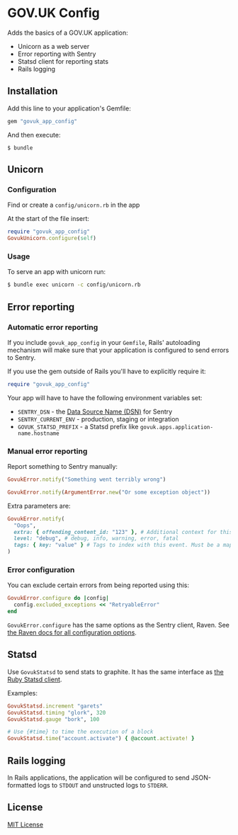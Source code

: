 # GOV.UK Config

Adds the basics of a GOV.UK application:

- Unicorn as a web server
- Error reporting with Sentry
- Statsd client for reporting stats
- Rails logging

## Installation

Add this line to your application's Gemfile:

```ruby
gem "govuk_app_config"
```

And then execute:

    $ bundle


## Unicorn

### Configuration

Find or create a `config/unicorn.rb` in the app

At the start of the file insert:

```rb
require "govuk_app_config"
GovukUnicorn.configure(self)
```

### Usage

To serve an app with unicorn run:

```sh
$ bundle exec unicorn -c config/unicorn.rb
```

## Error reporting

### Automatic error reporting

If you include `govuk_app_config` in your `Gemfile`, Rails' autoloading mechanism will make sure that your application is configured to send errors to Sentry.

If you use the gem outside of Rails you'll have to explicitly require it:

```rb
require "govuk_app_config"
```

Your app will have to have the following environment variables set:

- `SENTRY_DSN` - the [Data Source Name (DSN)][dsn] for Sentry
- `SENTRY_CURRENT_ENV` - production, staging or integration
- `GOVUK_STATSD_PREFIX` - a Statsd prefix like `govuk.apps.application-name.hostname`

[dsn]: https://docs.sentry.io/quickstart/#about-the-dsn

### Manual error reporting

Report something to Sentry manually:

```rb
GovukError.notify("Something went terribly wrong")
```

```rb
GovukError.notify(ArgumentError.new("Or some exception object"))
```

Extra parameters are:

```rb
GovukError.notify(
  "Oops",
  extra: { offending_content_id: "123" }, # Additional context for this event. Must be a hash. Children can be any native JSON type.
  level: "debug", # debug, info, warning, error, fatal
  tags: { key: "value" } # Tags to index with this event. Must be a mapping of strings.
)
```

### Error configuration

You can exclude certain errors from being reported using this:

```ruby
GovukError.configure do |config|
  config.excluded_exceptions << "RetryableError"
end
```

`GovukError.configure` has the same options as the Sentry client, Raven. See [the Raven docs for all configuration options](https://docs.sentry.io/clients/ruby/config).

## Statsd

Use `GovukStatsd` to send stats to graphite. It has the same interface as [the Ruby Statsd client](https://github.com/reinh/statsd).

Examples:

```ruby
GovukStatsd.increment "garets"
GovukStatsd.timing "glork", 320
GovukStatsd.gauge "bork", 100

# Use {#time} to time the execution of a block
GovukStatsd.time("account.activate") { @account.activate! }
```

## Rails logging

In Rails applications, the application will be configured to send JSON-formatted
logs to `STDOUT` and unstructed logs to `STDERR`.

## License

[MIT License](LICENSE.md)
